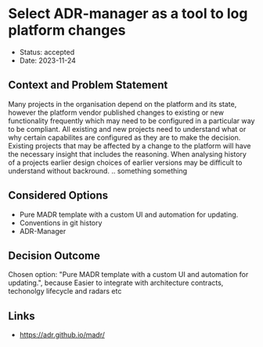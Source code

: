 # Select ADR-manager as a tool to log platform changes

* Status: accepted
* Date: 2023-11-24

## Context and Problem Statement

Many projects in the organisation depend on the platform and its state, however the platform vendor published changes to existing or new functionality frequently which may need to be configured in a particular way to be compliant.
All existing and new projects need to understand what or why certain capabilites are configured as they are to make the decision. 
Existing projects that may be affected by a change to the platform will have the necessary insight that includes the reasoning. 
When analysing history of a projects earlier design choices of earlier versions may be difficult to understand without backround. 
.. something something

## Considered Options

* Pure MADR template with a custom UI and automation for updating.
* Conventions in git history
* ADR-Manager

## Decision Outcome

Chosen option: "Pure MADR template with a custom UI and automation for updating.", because Easier to integrate with architecture contracts, techonolgy lifecycle and radars etc

## Links

* https://adr.github.io/madr/
